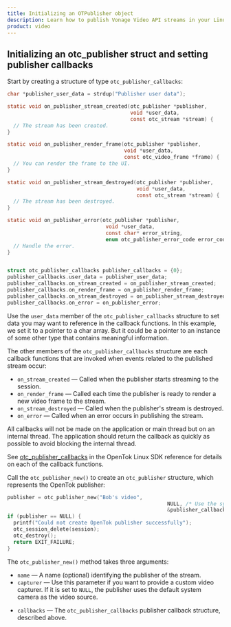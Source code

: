 ```yaml
---
title: Initializing an OTPublisher object
description: Learn how to publish Vonage Video API streams in your Linux application. Once you have connected to a session, you can send video, audio, and messages by publishing a stream.
product: video 
---
```


## Initializing an otc_publisher struct and setting publisher callbacks

Start by creating a structure of type `otc_publisher_callbacks`:

```c
char *publisher_user_data = strdup("Publisher user data");

static void on_publisher_stream_created(otc_publisher *publisher,
                                        void *user_data,
                                        const otc_stream *stream) {
  // The stream has been created.
}

static void on_publisher_render_frame(otc_publisher *publisher,
                                      void *user_data,
                                      const otc_video_frame *frame) {
  // You can render the frame to the UI.
}

static void on_publisher_stream_destroyed(otc_publisher *publisher,
                                          void *user_data,
                                          const otc_stream *stream) {
  // The stream has been destroyed.
}

static void on_publisher_error(otc_publisher *publisher,
                                void *user_data,
                                const char* error_string,
                                enum otc_publisher_error_code error_code) {
  // Handle the error.
}


struct otc_publisher_callbacks publisher_callbacks = {0};
publisher_callbacks.user_data = publisher_user_data;
publisher_callbacks.on_stream_created = on_publisher_stream_created;
publisher_callbacks.on_render_frame = on_publisher_render_frame;
publisher_callbacks.on_stream_destroyed = on_publisher_stream_destroyed;
publisher_callbacks.on_error = on_publisher_error;
```

Use the `user_data` member of the `otc_publisher_callbacks` structure to set data you may want to reference in the callback functions. In this example, we set it to a pointer to a char array. But it could be a pointer to an instance of some other type that contains meaningful information.

The other members of the `otc_publisher_callbacks` structure are each callback functions that are invoked when events related to the published stream occur:

* `on_stream_created` — Called when the publisher starts streaming to the session.
* `on_render_frame` — Called each time the publisher is ready to render a new video frame to the stream.
* `on_stream_destroyed` — Called when the publisher's stream is destroyed.
* `on_error` — Called when an error occurs in publishing the stream.

All callbacks will not be made on the application or main thread but on an internal thread. The application should return the callback as quickly as possible to avoid blocking the internal thread.

See [otc\_publisher\_callbacks](/sdk/stitch/video-linux-reference/structotc__publisher__callbacks.html) in the OpenTok Linux SDK reference for details on each of the callback functions.

Call the `otc_publisher_new()` to create an `otc_publisher` structure, which represents the OpenTok publisher:

```c
publisher = otc_publisher_new("Bob's video",
                                                    NULL, /* Use the system camera. */
                                                    &publisher_callbacks);
if (publisher == NULL) {
  printf("Could not create OpenTok publisher successfully");
  otc_session_delete(session);
  otc_destroy();
  return EXIT_FAILURE;
}
```

The `otc_publisher_new()` method takes three arguments:

* `name` — A name (optional) identifying the publisher of the stream.
* `capturer` — Use this parameter if you want to provide a custom video capturer. If it is set to `NULL`, the publisher uses the default system camera as the video source.

<!-- OPT-TODO: See [Using a custom video capturer](/developer/guides/audio-video/linux/#custom_capturer) to see how to implement a custom video capturer.) -->

* `callbacks` — The `otc_publisher_callbacks` publisher callback structure, described above.

<!--OPT-TODO: an create a [custom audio driver](/developer/guides/audio-video/linux/#audio_driver) to be used by all publishers and subscribers.

You can use a custom video capturer to publish a stream with a customized video source — see [Using a custom video capturer](/developer/guides/audio-video/linux/#custom_capturer). -->
